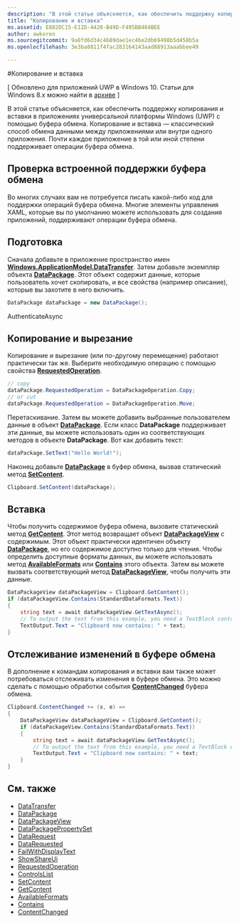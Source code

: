 ```yaml
---
description: "В этой статье объясняется, как обеспечить поддержку копирования и вставки в приложениях универсальной платформы Windows (UWP) с помощью буфера обмена."
title: "Копирование и вставка"
ms.assetid: E882DC15-E12D-4420-B49D-F495BB484BEE
author: awkoren
ms.sourcegitcommit: 9a8fd6d34c4b89dae1ec4be2db69498b5d458b5a
ms.openlocfilehash: 3e3ba8811f4fac283164143aad88913aaabbee49

---
```

#Копирование и вставка

\[ Обновлено для приложений UWP в Windows 10. Статьи для Windows 8.x можно найти в [архиве](http://go.microsoft.com/fwlink/p/?linkid=619132) \]


В этой статье объясняется, как обеспечить поддержку копирования и вставки в приложениях универсальной платформы Windows (UWP) с помощью буфера обмена. Копирование и вставка — классический способ обмена данными между приложениями или внутри одного приложения. Почти каждое приложение в той или иной степени поддерживает операции буфера обмена.

## Проверка встроенной поддержки буфера обмена


Во многих случаях вам не потребуется писать какой-либо код для поддержки операций буфера обмена. Многие элементы управления XAML, которые вы по умолчанию можете использовать для создания приложений, поддерживают операции буфера обмена. 

## Подготовка

Сначала добавьте в приложение пространство имен [**Windows.ApplicationModel.DataTransfer**](https://msdn.microsoft.com/library/windows/apps/Windows.ApplicationModel.DataTransfer). Затем добавьте экземпляр объекта [**DataPackage**](https://msdn.microsoft.com/library/windows/apps/Windows.ApplicationModel.DataTransfer.DataPackage). Этот объект содержит данные, которые пользователь хочет скопировать, и все свойства (например описание), которые вы захотите в него включить.

<!-- For some reason, the snippets in this file are all inline in the WDCML topic. Suggest moving to VS project with rest of snippets. -->
```cs
DataPackage dataPackage = new DataPackage();
```

AuthenticateAsync

## Копирование и вырезание

Копирование и вырезание (или по-другому перемещение) работают практически так же. Выберите необходимую операцию с помощью свойства [**RequestedOperation**](https://msdn.microsoft.com/library/windows/apps/Windows.ApplicationModel.DataTransfer.DataPackage.RequestedOperation).

```cs
// copy 
dataPackage.RequestedOperation = DataPackageOperation.Copy;
// or cut
dataPackage.RequestedOperation = DataPackageOperation.Move;
```
Перетаскивание. Затем вы можете добавить выбранные пользователем данные в объект [**DataPackage**](https://msdn.microsoft.com/library/windows/apps/Windows.ApplicationModel.DataTransfer.DataPackage). Если класс **DataPackage** поддерживает эти данные, вы можете использовать один из соответствующих методов в объекте **DataPackage**. Вот как добавить текст:

```cs
dataPackage.SetText("Hello World!");
```

Наконец добавьте [**DataPackage**](https://msdn.microsoft.com/library/windows/apps/Windows.ApplicationModel.DataTransfer.DataPackage) в буфер обмена, вызвав статический метод [**SetContent**](https://msdn.microsoft.com/library/windows/apps/Windows.ApplicationModel.DataTransfer.Clipboard.SetContent(Windows.ApplicationModel.DataTransfer.DataPackage)).

```cs
Clipboard.SetContent(dataPackage);
```
## Вставка

Чтобы получить содержимое буфера обмена, вызовите статический метод [**GetContent**](https://msdn.microsoft.com/library/windows/apps/Windows.ApplicationModel.DataTransfer.Clipboard.GetContent). Этот метод возвращает объект [**DataPackageView**](https://msdn.microsoft.com/library/windows/apps/Windows.ApplicationModel.DataTransfer.DataPackageView) с содержимым. Этот объект практически идентичен объекту [**DataPackage**](https://msdn.microsoft.com/library/windows/apps/Windows.ApplicationModel.DataTransfer.DataPackage), но его содержимое доступно только для чтения. Чтобы определить доступные форматы данных, вы можете использовать метод [**AvailableFormats**](https://msdn.microsoft.com/library/windows/apps/Windows.ApplicationModel.DataTransfer.DataPackageView.AvailableFormats) или [**Contains**](https://msdn.microsoft.com/library/windows/apps/Windows.ApplicationModel.DataTransfer.DataPackageView.Contains(System.String)) этого объекта. Затем вы можете вызвать соответствующий метод [**DataPackageView**](https://msdn.microsoft.com/library/windows/apps/Windows.ApplicationModel.DataTransfer.DataPackageView), чтобы получить эти данные.

```cs
DataPackageView dataPackageView = Clipboard.GetContent();
if (dataPackageView.Contains(StandardDataFormats.Text))
{
    string text = await dataPackageView.GetTextAsync();
    // To output the text from this example, you need a TextBlock control
    TextOutput.Text = "Clipboard now contains: " + text;
}
```

## Отслеживание изменений в буфере обмена

В дополнение к командам копирования и вставки вам также может потребоваться отслеживать изменения в буфере обмена. Это можно сделать с помощью обработки события [**ContentChanged**](https://msdn.microsoft.com/library/windows/apps/Windows.ApplicationModel.DataTransfer.Clipboard.ContentChanged) буфера обмена.

```cs
Clipboard.ContentChanged += (s, e) => 
{
    DataPackageView dataPackageView = Clipboard.GetContent();
    if (dataPackageView.Contains(StandardDataFormats.Text))
    {
        string text = await dataPackageView.GetTextAsync();
        // To output the text from this example, you need a TextBlock control
        TextOutput.Text = "Clipboard now contains: " + text;
    }
}
```

## См. также

* [DataTransfer](https://msdn.microsoft.com/library/windows/apps/windows.applicationmodel.datatransfer.aspx)
* [DataPackage](https://msdn.microsoft.com/library/windows/apps/windows.applicationmodel.datatransfer.datapackage.aspx)
* [DataPackageView](https://msdn.microsoft.com/library/windows/apps/windows.applicationmodel.datatransfer.datapackageview.aspx)
* [DataPackagePropertySet]( https://msdn.microsoft.com/library/windows/apps/windows.applicationmodel.datatransfer.datapackagepropertyset.aspx)
* [DataRequest](https://msdn.microsoft.com/library/windows/apps/windows.applicationmodel.datatransfer.datarequest.aspx) 
* [DataRequested]( https://msdn.microsoft.com/library/windows/apps/windows.applicationmodel.datatransfer.datatransfermanager.datarequested.aspx)
* [FailWithDisplayText](https://msdn.microsoft.com/library/windows/apps/windows.applicationmodel.datatransfer.datarequest.failwithdisplaytext.aspx)
* [ShowShareUi](https://msdn.microsoft.com/library/windows/apps/windows.applicationmodel.datatransfer.datatransfermanager.showshareui.aspx)
* [RequestedOperation](https://msdn.microsoft.com/library/windows/apps/windows.applicationmodel.datatransfer.datapackage.requestedoperation.aspx) 
* [ControlsList](https://msdn.microsoft.com/library/windows/apps/xaml/mt185406.aspx)
* [SetContent](https://msdn.microsoft.com/library/windows/apps/xaml/windows.applicationmodel.datatransfer.clipboard.setcontent.aspx)
* [GetContent](https://msdn.microsoft.com/library/windows/apps/xaml/windows.applicationmodel.datatransfer.clipboard.getcontent.aspx)
* [AvailableFormats](https://msdn.microsoft.com/library/windows/apps/windows.applicationmodel.datatransfer.datapackageview.availableformats.aspx)
* [Contains](https://msdn.microsoft.com/library/windows/apps/windows.applicationmodel.datatransfer.datapackageview.contains.aspx)
* [ContentChanged](https://msdn.microsoft.com/library/windows/apps/xaml/windows.applicationmodel.datatransfer.clipboard.contentchanged.aspx)




<!--HONumber=Jun16_HO4-->


